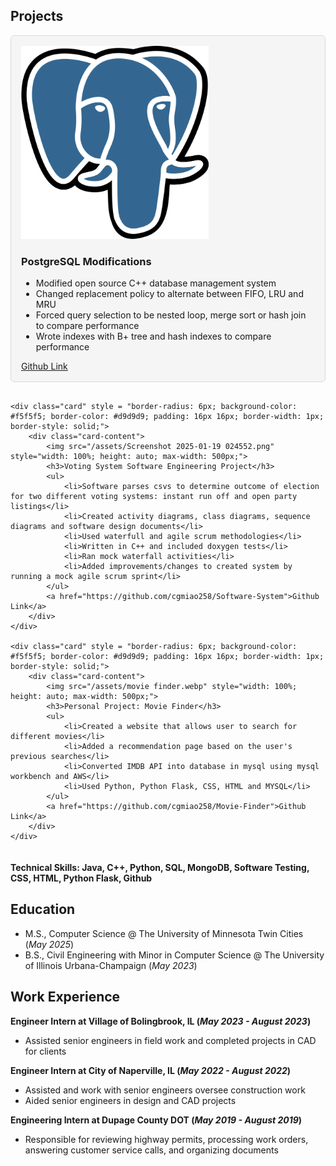 ## Projects
<div class="class-container" style = "display: flex; flex-direction: column; gap: 16px;">
    <div class="card" style = "border-radius: 6px; background-color: #f5f5f5; border-color: #d9d9d9; padding: 16px 16px; border-width: 1px; border-style: solid;">
        <div class="card-content">
            <img src="/assets/postgresql elephant.png" style="width: 100%; height: auto; max-width: 300px;">
            <h3>PostgreSQL Modifications</h3>
            <ul>
                <li>Modified open source C++ database management system</li>
                <li>Changed replacement policy to alternate between FIFO, LRU and MRU</li>
                <li>Forced query selection to be nested loop, merge sort or hash join to compare performance</li>
                <li>Wrote indexes with B+ tree and hash indexes to compare performance</li>
            </ul>
            <a href="https://github.com/cgmiao258/PostgreSQL-Modifications-">Github Link</a>
        </div>
    </div>
    
    <div class="card" style = "border-radius: 6px; background-color: #f5f5f5; border-color: #d9d9d9; padding: 16px 16px; border-width: 1px; border-style: solid;">
        <div class="card-content">
            <img src="/assets/Screenshot 2025-01-19 024552.png" style="width: 100%; height: auto; max-width: 500px;">
            <h3>Voting System Software Engineering Project</h3>
            <ul>
                <li>Software parses csvs to determine outcome of election for two different voting systems: instant run off and open party listings</li>
                <li>Created activity diagrams, class diagrams, sequence diagrams and software design documents</li>
                <li>Used waterfull and agile scrum methodologies</li>
                <li>Written in C++ and included doxygen tests</li>
                <li>Ran mock waterfall activities</li>
                <li>Added improvements/changes to created system by running a mock agile scrum sprint</li>
            </ul>
            <a href="https://github.com/cgmiao258/Software-System">Github Link</a>
        </div>
    </div>
    
    <div class="card" style = "border-radius: 6px; background-color: #f5f5f5; border-color: #d9d9d9; padding: 16px 16px; border-width: 1px; border-style: solid;">
        <div class="card-content">
            <img src="/assets/movie finder.webp" style="width: 100%; height: auto; max-width: 500px;">
            <h3>Personal Project: Movie Finder</h3>
            <ul>
                <li>Created a website that allows user to search for different movies</li>
                <li>Added a recommendation page based on the user's previous searches</li>
                <li>Converted IMDB API into database in mysql using mysql workbench and AWS</li>
                <li>Used Python, Python Flask, CSS, HTML and MYSQL</li>
            </ul>
            <a href="https://github.com/cgmiao258/Movie-Finder">Github Link</a>
        </div>
    </div>
</div>



#### Technical Skills: Java, C++, Python, SQL, MongoDB, Software Testing, CSS, HTML, Python Flask, Github
## Education
  - M.S., Computer Science @ The University of Minnesota Twin Cities (_May 2025_)
  - B.S., Civil Engineering with Minor in Computer Science @ The University of Illinois Urbana-Champaign (_May 2023_)	

## Work Experience
  **Engineer Intern at Village of Bolingbrook, IL (_May 2023 - August 2023_)**
  - Assisted senior engineers in field work and completed projects in CAD for clients
  
  **Engineer Intern at City of Naperville, IL (_May 2022 - August 2022_)**
  - Assisted and work with senior engineers oversee construction work
  - Aided senior engineers in design and CAD projects
  
  **Engineering Intern at Dupage County DOT (_May 2019 - August 2019_)**
  - Responsible for reviewing highway permits, processing work orders, answering customer service calls, and organizing documents

